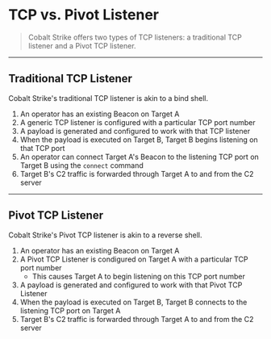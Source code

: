 # TCP vs. Pivot Listener

> Cobalt Strike offers two types of TCP listeners: a traditional TCP listener and a Pivot TCP listener.

---

## Traditional TCP Listener

Cobalt Strike's traditional TCP listener is akin to a bind shell.

1. An operator has an existing Beacon on Target A
1. A generic TCP listener is configured with a particular TCP port number
2. A payload is generated and configured to work with that TCP listener
3. When the payload is executed on Target B, Target B begins listening on that TCP port
4. An operator can connect Target A's Beacon to the listening TCP port on Target B using the `connect` command
5. Target B's C2 traffic is forwarded through Target A to and from the C2 server

---

## Pivot TCP Listener

Cobalt Strike's Pivot TCP listener is akin to a reverse shell.

1. An operator has an existing Beacon on Target A
2. A Pivot TCP Listener is condigured on Target A with a particular TCP port number
	- This causes Target A to begin listening on this TCP port number
3. A payload is generated and configured to work with that Pivot TCP Listener
4. When the payload is executed on Target B, Target B connects to the listening TCP port on Target A
5. Target B's C2 traffic is forwarded through Target A to and from the C2 server
